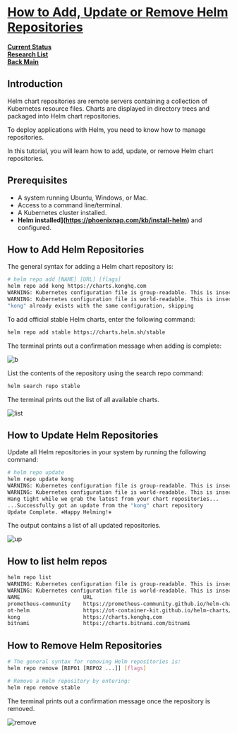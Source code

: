 # **[How to Add, Update or Remove Helm Repositories](https://phoenixnap.com/kb/helm-repo-add-update-remove)**

**[Current Status](../../../../development/status/weekly/current_status.md)**\
**[Research List](../../../research_list.md)**\
**[Back Main](../../../../README.md)**

## Introduction

Helm chart repositories are remote servers containing a collection of Kubernetes resource files. Charts are displayed in directory trees and packaged into Helm chart repositories.

To deploy applications with Helm, you need to know how to manage repositories.

In this tutorial, you will learn how to add, update, or remove Helm chart repositories.

## Prerequisites

- A system running Ubuntu, Windows, or Mac.
- Access to a command line/terminal.
- A Kubernetes cluster installed.
- **Helm installed](<https://phoenixnap.com/kb/install-helm>)** and configured.

## How to Add Helm Repositories

The general syntax for adding a Helm chart repository is:

```bash
# helm repo add [NAME] [URL] [flags]
helm repo add kong https://charts.konghq.com
WARNING: Kubernetes configuration file is group-readable. This is insecure. Location: /home/brent/.kube/config
WARNING: Kubernetes configuration file is world-readable. This is insecure. Location: /home/brent/.kube/config
"kong" already exists with the same configuration, skipping

```

To add official stable Helm charts, enter the following command:

```bash
helm repo add stable https://charts.helm.sh/stable
```

The terminal prints out a confirmation message when adding is complete:

![b](https://phoenixnap.com/kb/wp-content/uploads/2021/04/add-helm-repo.png)

List the contents of the repository using the search repo command:

```bash
helm search repo stable
```

The terminal prints out the list of all available charts.

![list](https://phoenixnap.com/kb/wp-content/uploads/2021/04/search-helm-repositories.png)

## How to Update Helm Repositories

Update all Helm repositories in your system by running the following command:

```bash
# helm repo update
helm repo update kong
WARNING: Kubernetes configuration file is group-readable. This is insecure. Location: /home/brent/.kube/config
WARNING: Kubernetes configuration file is world-readable. This is insecure. Location: /home/brent/.kube/config
Hang tight while we grab the latest from your chart repositories...
...Successfully got an update from the "kong" chart repository
Update Complete. ⎈Happy Helming!⎈

```

The output contains a list of all updated repositories.

![up](https://phoenixnap.com/kb/wp-content/uploads/2021/04/update-helm-repo.png)

## How to list helm repos

```bash
helm repo list       
WARNING: Kubernetes configuration file is group-readable. This is insecure. Location: /home/brent/.kube/config
WARNING: Kubernetes configuration file is world-readable. This is insecure. Location: /home/brent/.kube/config
NAME                    URL                                               
prometheus-community    https://prometheus-community.github.io/helm-charts
ot-helm                 https://ot-container-kit.github.io/helm-charts/   
kong                    https://charts.konghq.com                         
bitnami                 https://charts.bitnami.com/bitnami                
```

## How to Remove Helm Repositories

```bash
# The general syntax for removing Helm repositories is:
helm repo remove [REPO1 [REPO2 ...]] [flags]

# Remove a Helm repository by entering:
helm repo remove stable
```

The terminal prints out a confirmation message once the repository is removed.

![remove](https://phoenixnap.com/kb/wp-content/uploads/2021/04/remove-helm-chart-repository.png)
